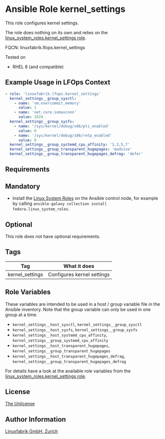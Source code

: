 # Ansible Role kernel_settings

This role configures kernel settings.

The role does nothing on its own and relies on the [linux_system_roles.kernel_settings role](https://github.com/linux-system-roles/kernel_settings).

FQCN: linuxfabrik.lfops.kernel_settings

Tested on

* RHEL 8 (and compatible)


## Example Usage in LFOps Context

```yaml
- role: 'linuxfabrik.lfops.kernel_settings'
  kernel_settings__group_sysctl:
    - name: 'vm.overcommit_memory'
      value: 1
    - name: 'net.core.somaxconn'
      value: 1024
  kernel_settings__group_sysfs:
    - name: '/sys/kernel/debug/x86/pti_enabled'
      value: 0
    - name: '/sys/kernel/debug/x86/retp_enabled'
      value: 0
  kernel_settings__group_systemd_cpu_affinity: '1,3,5,7'
  kernel_settings__group_transparent_hugepages: 'madvise'
  kernel_settings__group_transparent_hugepages_defrag: 'defer'
```


## Requirements

## Mandatory

* Install the [Linux System Roles](https://linux-system-roles.github.io/) on the Ansible control node, for example by calling `ansible-galaxy collection install fedora.linux_system_roles`.


## Optional

This role does not have optional requirements.


## Tags

| Tag             | What it does               |
| ---             | ------------               |
| kernel_settings | Configures kernel settings |



## Role Variables

These variables are intended to be used in a host / group variable file in the Ansible inventory. Note that the group variable can only be used in one group at a time.

* `kernel_settings__host_sysctl`, `kernel_settings__group_sysctl`
* `kernel_settings__host_sysfs`, `kernel_settings__group_sysfs`
* `kernel_settings__host_systemd_cpu_affinity`, `kernel_settings__group_systemd_cpu_affinity`
* `kernel_settings__host_transparent_hugepages`, `kernel_settings__group_transparent_hugepages`
* `kernel_settings__host_transparent_hugepages_defrag`, `kernel_settings__group_transparent_hugepages_defrag`

For details have a look at the available role variables from the [linux_system_roles.kernel_settings role](https://github.com/linux-system-roles/kernel_settings/blob/master/README.md).


## License

[The Unlicense](https://unlicense.org/)


## Author Information

[Linuxfabrik GmbH, Zurich](https://www.linuxfabrik.ch)
